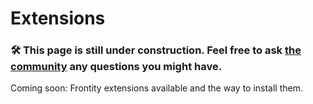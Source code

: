 # Extensions

### 🛠 This page is still under construction. Feel free to ask [the community](https://community.frontity.org) any questions you might have.

Coming soon: Frontity extensions available and the way to install them.

